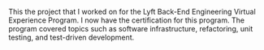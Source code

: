 This the project that I worked on for the Lyft Back-End Engineering Virtual Experience Program. I now have the certification for this program. The program covered topics such as software infrastructure, refactoring, unit testing, and test-driven development.
